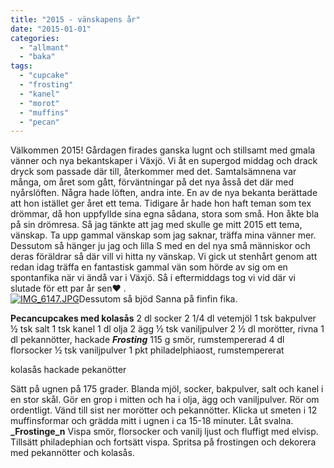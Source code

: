 ```yaml
---
title: "2015 - vänskapens år"
date: "2015-01-01"
categories: 
  - "allmant"
  - "baka"
tags: 
  - "cupcake"
  - "frosting"
  - "kanel"
  - "morot"
  - "muffins"
  - "pecan"
---
```


Välkommen 2015! Gårdagen firades ganska lugnt och stillsamt med gmala vänner och nya bekantskaper i Växjö. Vi åt en supergod middag och drack dryck som passade där till, återkommer med det. Samtalsämnena var många, om året som gått, förväntningar på det nya åsså det där med nyårslöften. Några hade löften, andra inte. En av de nya bekanta berättade att hon istället ger året ett tema. Tidigare år hade hon haft teman som tex drömmar, då hon uppfyllde sina egna sådana, stora som små. Hon åkte bla på sin drömresa. Så jag tänkte att jag med skulle ge mitt 2015 ett tema, vänskap. Ta upp gammal vänskap som jag saknar, träffa mina vänner mer. Dessutom så hänger ju jag och lilla S med en del nya små människor och deras föräldrar så där vill vi hitta ny vänskap. Vi gick ut stenhårt genom att redan idag träffa en fantastisk gammal vän som hörde av sig om en spontanfika när vi ändå var i Växjö. Så i eftermiddags tog vi vid där vi slutade för ett par år sen❤️ .  
[![IMG_6147.JPG](/static/img/IMG_61471.jpg)](http://import.local/wp-content/uploads/2015/01/IMG_61471.jpg)Dessutom så bjöd Sanna på finfin fika.

**Pecancupcakes med kolasås** 2 dl socker 2 1/4 dl vetemjöl 1 tsk bakpulver ½ tsk salt 1 tsk kanel 1 dl olja 2 ägg ½ tsk vaniljpulver 2 ½ dl morötter, rivna 1 dl pekannötter, hackade _**Frosting**_ 115 g smör, rumstempererad 4 dl florsocker ½ tsk vaniljpulver 1 pkt philadelphiaost, rumstempererat

kolasås hackade pekanötter

Sätt på ugnen på 175 grader. Blanda mjöl, socker, bakpulver, salt och kanel i en stor skål. Gör en grop i mitten och ha i olja, ägg och vaniljpulver. Rör om ordentligt. Vänd till sist ner morötter och pekannötter. Klicka ut smeten i 12 muffinsformar och grädda mitt i ugnen i ca 15-18 minuter. Låt svalna. **_Frostinge_n** Vispa smör, florsocker och vanilj ljust och fluffigt med elvisp. Tillsätt philadephian och fortsätt vispa. Spritsa på frostingen och dekorera med pekannötter och kolasås.
